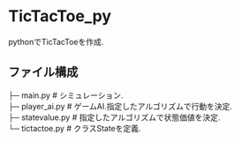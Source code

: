 # TicTacToe_py
pythonでTicTacToeを作成.

## ファイル構成
├─ main.py       # シミュレーション.  
├─ player_ai.py  # ゲームAI.指定したアルゴリズムで行動を決定.  
├─ statevalue.py # 指定したアルゴリズムで状態価値を決定.  
└─ tictactoe.py  # クラスStateを定義.  
